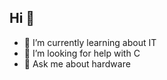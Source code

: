 ## Hi 👋

- 🌱 I’m currently learning about IT
- 🤔 I’m looking for help with C
- 💬 Ask me about hardware

##

<link rel="stylesheet" type='text/css' href="https://cdn.jsdelivr.net/gh/devicons/devicon@latest/devicon.min.css" />
<i class="devicon-c-plain colored"></i>
          
          

